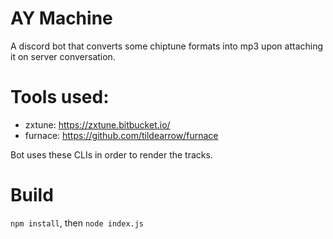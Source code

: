 # AY Machine

A discord bot that converts some chiptune formats into mp3 upon attaching it on server conversation.

# Tools used:
- zxtune: https://zxtune.bitbucket.io/
- furnace: https://github.com/tildearrow/furnace

Bot uses these CLIs in order to render the tracks.

# Build
`npm install`, then `node index.js`
